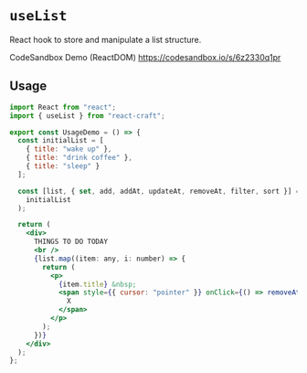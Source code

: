 # `useList`

React hook to store and manipulate a list structure.

CodeSandbox Demo (ReactDOM) https://codesandbox.io/s/6z2330q1pr

## Usage

```jsx
import React from "react";
import { useList } from "react-craft";

export const UsageDemo = () => {
  const initialList = [
    { title: "wake up" },
    { title: "drink coffee" },
    { title: "sleep" }
  ];

  const [list, { set, add, addAt, updateAt, removeAt, filter, sort }] = useList(
    initialList
  );

  return (
    <div>
      THINGS TO DO TODAY
      <br />
      {list.map((item: any, i: number) => {
        return (
          <p>
            {item.title} &nbsp;
            <span style={{ cursor: "pointer" }} onClick={() => removeAt(i)}>
              X
            </span>
          </p>
        );
      })}
    </div>
  );
};

```
